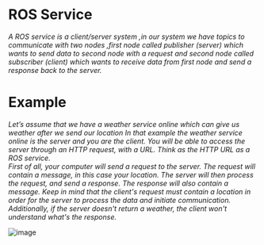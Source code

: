 # **ROS Service**
_A ROS service is a client/server system ,in our system we have topics to communicate with  two nodes ,first node called publisher (server) which wants to send data to second node with a request and second node called subscriber (client) which wants to receive data from first node and send a response back to the server._
# **Example**
_Let’s assume that we have a weather service online which can give us weather after we send our location In that example the weather service online is the server and you are the client. You will be able to access the server through an HTTP request, with a URL. Think as the HTTP URL as a ROS service._ <br>
_First of all, your computer will send a request to the server. The request will contain a message, in this case your location. The server will then process the request, and send a response. The response will also contain a message._
_Keep in mind that the client's request must contain a location in order for the server to process the data and initiate communication. Additionally, if the server doesn't return a weather, the client won't understand  what's the response._

![image](https://github.com/user-attachments/assets/cb935c37-7764-4813-9875-f1643568ee44)


